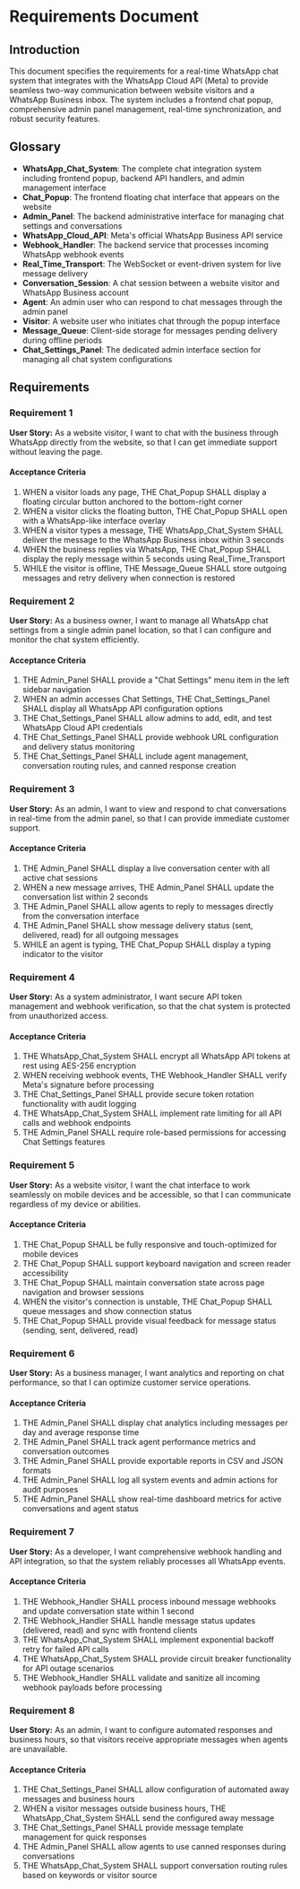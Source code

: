 # Requirements Document

## Introduction

This document specifies the requirements for a real-time WhatsApp chat system that integrates with the WhatsApp Cloud API (Meta) to provide seamless two-way communication between website visitors and a WhatsApp Business inbox. The system includes a frontend chat popup, comprehensive admin panel management, real-time synchronization, and robust security features.

## Glossary

- **WhatsApp_Chat_System**: The complete chat integration system including frontend popup, backend API handlers, and admin management interface
- **Chat_Popup**: The frontend floating chat interface that appears on the website
- **Admin_Panel**: The backend administrative interface for managing chat settings and conversations
- **WhatsApp_Cloud_API**: Meta's official WhatsApp Business API service
- **Webhook_Handler**: The backend service that processes incoming WhatsApp webhook events
- **Real_Time_Transport**: The WebSocket or event-driven system for live message delivery
- **Conversation_Session**: A chat session between a website visitor and WhatsApp Business account
- **Agent**: An admin user who can respond to chat messages through the admin panel
- **Visitor**: A website user who initiates chat through the popup interface
- **Message_Queue**: Client-side storage for messages pending delivery during offline periods
- **Chat_Settings_Panel**: The dedicated admin interface section for managing all chat system configurations

## Requirements

### Requirement 1

**User Story:** As a website visitor, I want to chat with the business through WhatsApp directly from the website, so that I can get immediate support without leaving the page.

#### Acceptance Criteria

1. WHEN a visitor loads any page, THE Chat_Popup SHALL display a floating circular button anchored to the bottom-right corner
2. WHEN a visitor clicks the floating button, THE Chat_Popup SHALL open with a WhatsApp-like interface overlay
3. WHEN a visitor types a message, THE WhatsApp_Chat_System SHALL deliver the message to the WhatsApp Business inbox within 3 seconds
4. WHEN the business replies via WhatsApp, THE Chat_Popup SHALL display the reply message within 5 seconds using Real_Time_Transport
5. WHILE the visitor is offline, THE Message_Queue SHALL store outgoing messages and retry delivery when connection is restored

### Requirement 2

**User Story:** As a business owner, I want to manage all WhatsApp chat settings from a single admin panel location, so that I can configure and monitor the chat system efficiently.

#### Acceptance Criteria

1. THE Admin_Panel SHALL provide a "Chat Settings" menu item in the left sidebar navigation
2. WHEN an admin accesses Chat Settings, THE Chat_Settings_Panel SHALL display all WhatsApp API configuration options
3. THE Chat_Settings_Panel SHALL allow admins to add, edit, and test WhatsApp Cloud API credentials
4. THE Chat_Settings_Panel SHALL provide webhook URL configuration and delivery status monitoring
5. THE Chat_Settings_Panel SHALL include agent management, conversation routing rules, and canned response creation

### Requirement 3

**User Story:** As an admin, I want to view and respond to chat conversations in real-time from the admin panel, so that I can provide immediate customer support.

#### Acceptance Criteria

1. THE Admin_Panel SHALL display a live conversation center with all active chat sessions
2. WHEN a new message arrives, THE Admin_Panel SHALL update the conversation list within 2 seconds
3. THE Admin_Panel SHALL allow agents to reply to messages directly from the conversation interface
4. THE Admin_Panel SHALL show message delivery status (sent, delivered, read) for all outgoing messages
5. WHILE an agent is typing, THE Chat_Popup SHALL display a typing indicator to the visitor

### Requirement 4

**User Story:** As a system administrator, I want secure API token management and webhook verification, so that the chat system is protected from unauthorized access.

#### Acceptance Criteria

1. THE WhatsApp_Chat_System SHALL encrypt all WhatsApp API tokens at rest using AES-256 encryption
2. WHEN receiving webhook events, THE Webhook_Handler SHALL verify Meta's signature before processing
3. THE Chat_Settings_Panel SHALL provide secure token rotation functionality with audit logging
4. THE WhatsApp_Chat_System SHALL implement rate limiting for all API calls and webhook endpoints
5. THE Admin_Panel SHALL require role-based permissions for accessing Chat Settings features

### Requirement 5

**User Story:** As a website visitor, I want the chat interface to work seamlessly on mobile devices and be accessible, so that I can communicate regardless of my device or abilities.

#### Acceptance Criteria

1. THE Chat_Popup SHALL be fully responsive and touch-optimized for mobile devices
2. THE Chat_Popup SHALL support keyboard navigation and screen reader accessibility
3. THE Chat_Popup SHALL maintain conversation state across page navigation and browser sessions
4. WHEN the visitor's connection is unstable, THE Chat_Popup SHALL queue messages and show connection status
5. THE Chat_Popup SHALL provide visual feedback for message status (sending, sent, delivered, read)

### Requirement 6

**User Story:** As a business manager, I want analytics and reporting on chat performance, so that I can optimize customer service operations.

#### Acceptance Criteria

1. THE Admin_Panel SHALL display chat analytics including messages per day and average response time
2. THE Admin_Panel SHALL track agent performance metrics and conversation outcomes
3. THE Admin_Panel SHALL provide exportable reports in CSV and JSON formats
4. THE Admin_Panel SHALL log all system events and admin actions for audit purposes
5. THE Admin_Panel SHALL show real-time dashboard metrics for active conversations and agent status

### Requirement 7

**User Story:** As a developer, I want comprehensive webhook handling and API integration, so that the system reliably processes all WhatsApp events.

#### Acceptance Criteria

1. THE Webhook_Handler SHALL process inbound message webhooks and update conversation state within 1 second
2. THE Webhook_Handler SHALL handle message status updates (delivered, read) and sync with frontend clients
3. THE WhatsApp_Chat_System SHALL implement exponential backoff retry for failed API calls
4. THE WhatsApp_Chat_System SHALL provide circuit breaker functionality for API outage scenarios
5. THE Webhook_Handler SHALL validate and sanitize all incoming webhook payloads before processing

### Requirement 8

**User Story:** As an admin, I want to configure automated responses and business hours, so that visitors receive appropriate messages when agents are unavailable.

#### Acceptance Criteria

1. THE Chat_Settings_Panel SHALL allow configuration of automated away messages and business hours
2. WHEN a visitor messages outside business hours, THE WhatsApp_Chat_System SHALL send the configured away message
3. THE Chat_Settings_Panel SHALL provide message template management for quick responses
4. THE Admin_Panel SHALL allow agents to use canned responses during conversations
5. THE WhatsApp_Chat_System SHALL support conversation routing rules based on keywords or visitor source